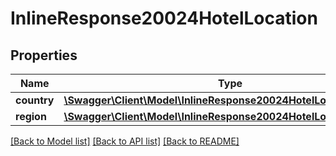 # InlineResponse20024HotelLocation

## Properties
Name | Type | Description | Notes
------------ | ------------- | ------------- | -------------
**country** | [**\Swagger\Client\Model\InlineResponse20024HotelLocationCountry**](InlineResponse20024HotelLocationCountry.md) |  | [optional] 
**region** | [**\Swagger\Client\Model\InlineResponse20024HotelLocationRegion**](InlineResponse20024HotelLocationRegion.md) |  | [optional] 

[[Back to Model list]](../../README.md#documentation-for-models) [[Back to API list]](../../README.md#documentation-for-api-endpoints) [[Back to README]](../../README.md)

